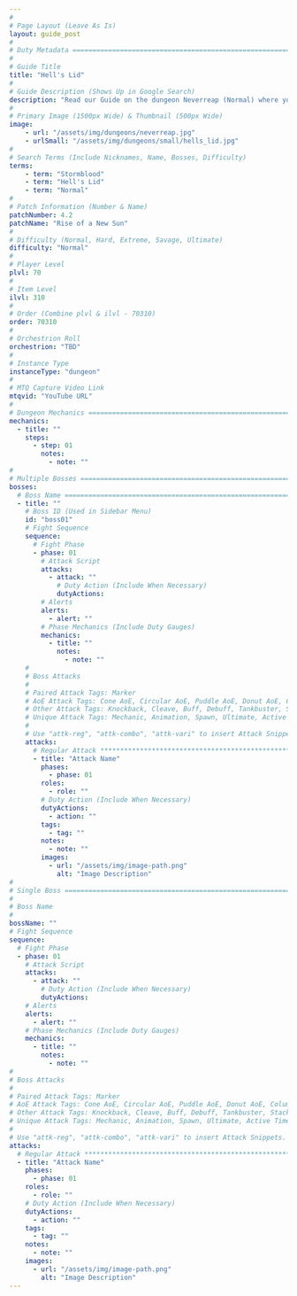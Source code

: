 ```yaml
---
#
# Page Layout (Leave As Is)
layout: guide_post
#
# Duty Metadata ================================================================
#
# Guide Title
title: "Hell's Lid"
#
# Guide Description (Shows Up in Google Search)
description: "Read our Guide on the dungeon Neverreap (Normal) where you'll face off against Nunyenunc, Canu Vanu, and Waukkeon."
#
# Primary Image (1500px Wide) & Thumbnail (500px Wide)
image:
    - url: "/assets/img/dungeons/neverreap.jpg"
    - urlSmall: "/assets/img/dungeons/small/hells_lid.jpg"
#
# Search Terms (Include Nicknames, Name, Bosses, Difficulty)
terms:
    - term: "Stormblood"
    - term: "Hell's Lid"
    - term: "Normal"
#
# Patch Information (Number & Name)
patchNumber: 4.2
patchName: "Rise of a New Sun"
#
# Difficulty (Normal, Hard, Extreme, Savage, Ultimate)
difficulty: "Normal"
#
# Player Level
plvl: 70
#
# Item Level
ilvl: 310
#
# Order (Combine plvl & ilvl - 70310)
order: 70310
#
# Orchestrion Roll
orchestrion: "TBD"
#
# Instance Type
instanceType: "dungeon"
#
# MTQ Capture Video Link
mtqvid: "YouTube URL"
#
# Dungeon Mechanics ============================================================
mechanics:
  - title: ""
    steps:
      - step: 01
        notes:
          - note: ""
#
# Multiple Bosses ==============================================================
bosses:
  # Boss Name ==================================================================
  - title: ""
    # Boss ID (Used in Sidebar Menu)
    id: "boss01"
    # Fight Sequence
    sequence:
      # Fight Phase
      - phase: 01
        # Attack Script
        attacks:
          - attack: ""
            # Duty Action (Include When Necessary)
            dutyActions:
        # Alerts
        alerts:
          - alert: ""
        # Phase Mechanics (Include Duty Gauges)
        mechanics:
          - title: ""
            notes:
              - note: ""
    #
    # Boss Attacks
    #
    # Paired Attack Tags: Marker
    # AoE Attack Tags: Cone AoE, Circular AoE, Puddle AoE, Donut AoE, Column AoE, Area AoE, Point Blank AoE, Raid Wide AoE, Proximity AoE, Cross AoE, Figure 8 AoE
    # Other Attack Tags: Knockback, Cleave, Buff, Debuff, Tankbuster, Stack, Spread, Tether, Stun
    # Unique Attack Tags: Mechanic, Animation, Spawn, Ultimate, Active Time Maneuver
    #
    # Use "attk-reg", "attk-combo", "attk-vari" to insert Attack Snippets.
    attacks:
      # Regular Attack *********************************************************
      - title: "Attack Name"
        phases:
          - phase: 01
        roles:
          - role: ""
        # Duty Action (Include When Necessary)
        dutyActions:
          - action: ""
        tags:
          - tag: ""
        notes:
          - note: ""
        images:
          - url: "/assets/img/image-path.png"
            alt: "Image Description"
#
# Single Boss ==================================================================
#
# Boss Name
#
bossName: ""
# Fight Sequence
sequence:
  # Fight Phase
  - phase: 01
    # Attack Script
    attacks:
      - attack: ""
        # Duty Action (Include When Necessary)
        dutyActions:
    # Alerts
    alerts:
      - alert: ""
    # Phase Mechanics (Include Duty Gauges)
    mechanics:
      - title: ""
        notes:
          - note: ""
#
# Boss Attacks
#
# Paired Attack Tags: Marker
# AoE Attack Tags: Cone AoE, Circular AoE, Puddle AoE, Donut AoE, Column AoE, Area AoE, Point Blank AoE, Raid Wide AoE, Proximity AoE, Cross AoE, Figure 8 AoE
# Other Attack Tags: Knockback, Cleave, Buff, Debuff, Tankbuster, Stack, Spread, Tether, Stun
# Unique Attack Tags: Mechanic, Animation, Spawn, Ultimate, Active Time Maneuver
#
# Use "attk-reg", "attk-combo", "attk-vari" to insert Attack Snippets.
attacks:
  # Regular Attack *************************************************************
  - title: "Attack Name"
    phases:
      - phase: 01
    roles:
      - role: ""
    # Duty Action (Include When Necessary)
    dutyActions:
      - action: ""
    tags:
      - tag: ""
    notes:
      - note: ""
    images:
      - url: "/assets/img/image-path.png"
        alt: "Image Description"
---
```

